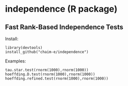 # independence (R package)

## Fast Rank-Based Independence Tests

Install:
```
library(devtools)
install_github("chaim-e/independence")
```
Examples:
```
tau.star.test(rnorm(1000),rnorm(1000))
hoeffding.D.test(rnorm(1000),rnorm(1000))
hoeffding.refined.test(rnorm(1000),rnorm(1000))
```
